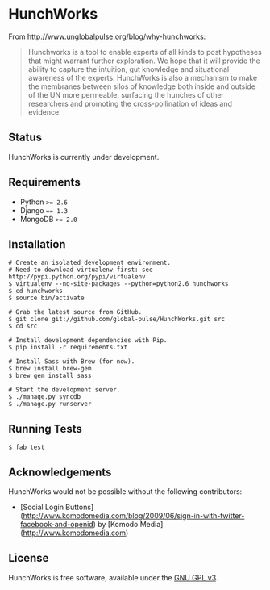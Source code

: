 HunchWorks
==========

From http://www.unglobalpulse.org/blog/why-hunchworks:

> Hunchworks is a tool to enable experts of all kinds to post hypotheses that might warrant further exploration. We hope that it will provide the ability to capture the intuition, gut knowledge and situational awareness of the experts. HunchWorks is also a mechanism to make the membranes between silos of knowledge both inside and outside of the UN more permeable, surfacing the hunches of other researchers and promoting the cross-pollination of ideas and evidence.



Status
------

HunchWorks is currently under development.


Requirements
------------

* Python `>= 2.6`
* Django `== 1.3`
* MongoDB `>= 2.0`


Installation
------------

    # Create an isolated development environment.
    # Need to download virtualenv first: see http://pypi.python.org/pypi/virtualenv
    $ virtualenv --no-site-packages --python=python2.6 hunchworks
    $ cd hunchworks
    $ source bin/activate

    # Grab the latest source from GitHub.
    $ git clone git://github.com/global-pulse/HunchWorks.git src
    $ cd src

    # Install development dependencies with Pip.
    $ pip install -r requirements.txt

    # Install Sass with Brew (for now).
    $ brew install brew-gem
    $ brew gem install sass

    # Start the development server.
    $ ./manage.py syncdb
    $ ./manage.py runserver


Running Tests
-------------

    $ fab test


Acknowledgements
----------------

HunchWorks would not be possible without the following contributors:

  * [Social Login Buttons] (http://www.komodomedia.com/blog/2009/06/sign-in-with-twitter-facebook-and-openid) by [Komodo Media] (http://www.komodomedia.com)


License
-------

HunchWorks is free software, available under the [GNU GPL v3](http://www.gnu.org/licenses/gpl-3.0.txt).